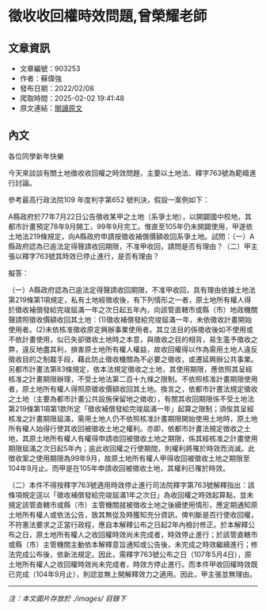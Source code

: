 # 徵收收回權時效問題,曾榮耀老師

## 文章資訊
- 文章編號：903253
- 作者：蘇偉強
- 發布日期：2022/02/08
- 爬取時間：2025-02-02 19:41:48
- 原文連結：[閱讀原文](https://real-estate.get.com.tw/Columns/detail.aspx?no=903253)

## 內文
各位同學新年快樂

今天來談談有關土地徵收收回權之時效問題，主要以土地法、釋字763號為範疇進行討論。

參考最高行政法院109 年度判字第652 號判決，假設一案例如下：

A縣政府於77年7月22日公告徵收某甲之土地（系爭土地），以開闢國中校地，其都市計畫預定78年9月開工，99年9月完工。惟直至105年仍未開闢使用，甲遂依土地法219條規定，向A縣政府申請按徵收補償價額收回系爭土地。試問：（一）A縣政府認為已逾法定得聲請收回期限，不准甲收回，請問是否有理由？（二）甲主張以釋字763號其時效已停止進行，是否有理由？

擬答：

（一）A縣政府認為已逾法定得聲請收回期限，不准甲收回，具有理由依據土地法第219條第1項規定，私有土地經徵收後，有下列情形之一者，原土地所有權人得於徵收補償發給完竣屆滿一年之次日起五年內，向該管直轄市或縣（市）地政機關聲請照徵收價額收回其土地︰(1)徵收補償發給完竣屆滿一年，未依徵收計畫開始使用者。(2)未依核准徵收原定興辦事業使用者。其立法目的係徵收後如不使用或不依計畫使用，似已失卻徵收土地時之本意，與徵收之目的相背，易生濫予徵收之弊，違反地盡其利，損害原土地所有權人權益，故收回權得以作為需用土地人違反徵收目的之制裁手段，藉此防止徵收機關為不必要之徵收，或遷延興辦公共事業。另都市計畫法第83條規定，依本法規定徵收之土地，其使用期限，應依照其呈經核准之計畫期限辦理，不受土地法第二百十九條之限制。不依照核准計畫期限使用者，原土地所有權人得照原徵收價額收回其土地。換言之，依都市計晝法規定徵收之土地（主要為都市計畫公共設施保留地之徴收），有關其收回期限係不受土地法第219條第1項第1款所定「徵收補償發給完竣屆滿一年」起算之限制；須俟其呈經核准之計畫期限屆滿，需用土地人仍不依照核准計畫期限開始使用土地時，原土地所有權人始得行使其收回被徵收土地之權利。亦即，依都市計畫法規定徴收之土地，其原土地所有權人有權得申請收回被徵收土地之期限，係其經核准之計畫使用期限屆滿之次日起5年內；逾此收回權之行使期間，則權利將罹於時效而消滅。此徴收案之使用期限為99年9月，故原土地所有權人甲得收回被徵收土地之期限至104年9月止。而甲是在105年申請收回被徵收土地，其權利已罹於時效。

（二）本件不得按釋字763號適用時效停止進行司法院釋字第763號解釋指出：該條項規定逕以「徵收補償發給完竣屆滿1年之次日」為收回權之時效起算點，並未規定該管直轄市或縣（市）主管機關就被徴收土地之後續使用情形，應定期通知原土地所有權人或依法公告，致其無從及時獲知充分資訊，俾判斷是否行使收回權，不符憲法要求之正當行政程，應自本解釋公布之日起2年內檢討修正。於本解釋公布之日，原土地所有權人之收回權時效尚未完成者，時效停止進行；於該管直轄市或縣（市）主管機關主動依本解釋意旨通知或公告後，未完成之時效繼續進行；修法完成公布後，依新法規定。因此，需釋字763號公布之日（107年5月4日），原土地所有權人之收回權時效尚未完成者，時效方停止進行。而本件甲收回權時效既已完成（104年9月止），則認並無上開解釋效力之適用。因此，甲主張並無理由。

---
*注：本文圖片存放於 ./images/ 目錄下*
